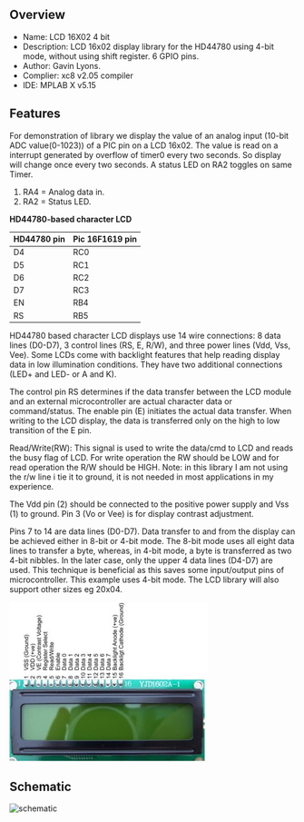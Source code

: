  
Overview
--------------------------------------------
* Name: LCD 16X02 4 bit 
* Description: 
LCD 16x02 display library for the HD44780 using 4-bit mode,
without using shift register. 6 GPIO pins.
* Author: Gavin Lyons.
* Complier: xc8 v2.05 compiler
* IDE:  MPLAB X v5.15

Features
----------------------

For demonstration of library we display the value of an analog input (10-bit ADC value(0-1023)) of a PIC pin
on a LCD 16x02. The value is read on a interrupt generated by overflow of timer0 every two seconds.
So display will change once every two seconds.
A status LED on RA2 toggles on same Timer.

1. RA4 = Analog data in.
2. RA2 = Status LED.

**HD44780-based character LCD**

| HD44780  pin  | Pic 16F1619 pin |
| ------ | ------ |
| D4 | RC0 |
| D5 | RC1 |
| D6 | RC2 |
| D7 | RC3  |
| EN | RB4 |
| RS | RB5  |



HD44780 based character LCD displays use 14 wire connections: 8 data lines (D0-D7), 3 control lines (RS, E, R/W), and three power lines (Vdd, Vss, Vee). Some LCDs come with backlight features that help reading display data in low illumination conditions. They have two additional connections (LED+ and LED- or A and K).

The control pin RS determines if the data transfer between the LCD module and an external microcontroller are actual character data or command/status. The enable pin (E) initiates the actual data transfer. When writing to the LCD display, the data is transferred only on the high to low transition of the E pin.

Read/Write(RW): This signal is used to write the data/cmd to LCD and reads the busy flag of LCD. For write operation the RW should be LOW and for read operation the R/W should be HIGH. 
Note: in this library I am not using the r/w line i tie it to ground, it is not needed in most applications in my experience.

The Vdd pin (2) should be connected to the positive power supply and Vss (1) to ground. Pin 3 (Vo or Vee) is for display contrast adjustment.

Pins 7 to 14 are data lines (D0-D7). Data transfer to and from the display can be achieved either in 8-bit or 4-bit mode. The 8-bit mode uses all eight data lines to transfer a byte, whereas, in 4-bit mode, a byte is transferred as two 4-bit nibbles. In the later case, only the upper 4 data lines (D4-D7) are used. This technique is beneficial as this saves some input/output pins of microcontroller. This example uses 4-bit mode. The LCD library will also support other sizes eg 20x04.

![pinout](https://github.com/gavinlyonsrepo/pic_16F1619_projects/blob/master/images/LCD.jpg)


Schematic
------------------------

![schematic](https://github.com/gavinlyonsrepo/pic_16F1619_projects/blob/master/images/LCD_16X02_4bit_2.png)
